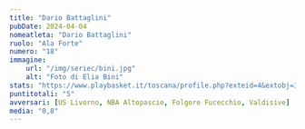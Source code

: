 ```yaml
---
title: "Dario Battaglini"
pubDate: 2024-04-04
nomeatleta: "Dario Battaglini"
ruolo: "Ala Forte"
numero: "18"
immagine:
    url: "/img/seriec/bini.jpg"
    alt: "Foto di Elia Bini"
stats: "https://www.playbasket.it/toscana/profile.php?exteid=4&extobj=3638&subj=1&season=2024&obj=14981&action=view&eid=5"
puntitotali: "5"
avversari: [US Livorno, NBA Altopascio, Folgore Fucecchio, Valdisive]
media: "0,8"
---
```

